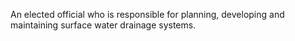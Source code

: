 
An elected official who is responsible for planning, developing and maintaining surface water drainage systems.
